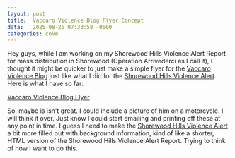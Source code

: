 ```yaml
---
layout: post
title:  Vaccaro Violence Blog Flyer Concept
data:   2025-08-26 07:33:58 -0500
categories: cove
---
```

Hey guys, while I am working on my Shorewood Hills Violence Alert Report for mass distribution in Shorewood (Operation Arrivederci as I call it), I thought it might be quicker to just make a simple flyer for the [Vaccaro Violence Blog](qtleeq.github.io) just like what I did for the [Shorewood Hills Violence Alert](https://shorewoodhillsviolencealert.github.io). Here is what I have so far:

[Vaccaro Violence Blog Flyer](/images/vvb_flyer.pdf)

So, maybe is isn't great. I could include a picture of him on a motorcycle. I will think it over. Just know I could start emailing and printing off these at any point in time. I guess I need to make the [Shorewood Hills Violence Alert](https://shorewoodhillsviolencealert.github.io) a bit more filled out with background information, kind of like a shorter, HTML version of the Shorewood Hills Violence Alert Report. Trying to think of how I want to do this.
